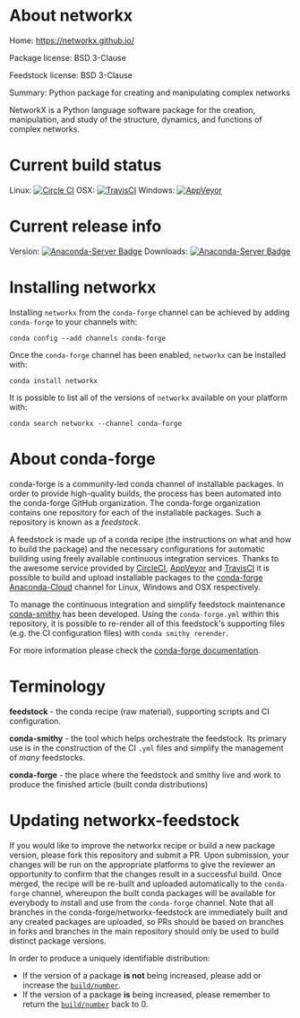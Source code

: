 About networkx
==============

Home: https://networkx.github.io/

Package license: BSD 3-Clause

Feedstock license: BSD 3-Clause

Summary: Python package for creating and manipulating complex networks

NetworkX is a Python language software package for the creation,
manipulation, and study of the structure, dynamics, and functions of complex
networks.


Current build status
====================

Linux: [![Circle CI](https://circleci.com/gh/conda-forge/networkx-feedstock.svg?style=shield)](https://circleci.com/gh/conda-forge/networkx-feedstock)
OSX: [![TravisCI](https://travis-ci.org/conda-forge/networkx-feedstock.svg?branch=master)](https://travis-ci.org/conda-forge/networkx-feedstock)
Windows: [![AppVeyor](https://ci.appveyor.com/api/projects/status/github/conda-forge/networkx-feedstock?svg=True)](https://ci.appveyor.com/project/conda-forge/networkx-feedstock/branch/master)

Current release info
====================
Version: [![Anaconda-Server Badge](https://anaconda.org/conda-forge/networkx/badges/version.svg)](https://anaconda.org/conda-forge/networkx)
Downloads: [![Anaconda-Server Badge](https://anaconda.org/conda-forge/networkx/badges/downloads.svg)](https://anaconda.org/conda-forge/networkx)

Installing networkx
===================

Installing `networkx` from the `conda-forge` channel can be achieved by adding `conda-forge` to your channels with:

```
conda config --add channels conda-forge
```

Once the `conda-forge` channel has been enabled, `networkx` can be installed with:

```
conda install networkx
```

It is possible to list all of the versions of `networkx` available on your platform with:

```
conda search networkx --channel conda-forge
```


About conda-forge
=================

conda-forge is a community-led conda channel of installable packages.
In order to provide high-quality builds, the process has been automated into the
conda-forge GitHub organization. The conda-forge organization contains one repository
for each of the installable packages. Such a repository is known as a *feedstock*.

A feedstock is made up of a conda recipe (the instructions on what and how to build
the package) and the necessary configurations for automatic building using freely
available continuous integration services. Thanks to the awesome service provided by
[CircleCI](https://circleci.com/), [AppVeyor](http://www.appveyor.com/)
and [TravisCI](https://travis-ci.org/) it is possible to build and upload installable
packages to the [conda-forge](https://anaconda.org/conda-forge)
[Anaconda-Cloud](http://docs.anaconda.org/) channel for Linux, Windows and OSX respectively.

To manage the continuous integration and simplify feedstock maintenance
[conda-smithy](http://github.com/conda-forge/conda-smithy) has been developed.
Using the ``conda-forge.yml`` within this repository, it is possible to re-render all of
this feedstock's supporting files (e.g. the CI configuration files) with ``conda smithy rerender``.

For more information please check the [conda-forge documentation](https://conda-forge.org/docs/).

Terminology
===========

**feedstock** - the conda recipe (raw material), supporting scripts and CI configuration.

**conda-smithy** - the tool which helps orchestrate the feedstock.
                   Its primary use is in the construction of the CI ``.yml`` files
                   and simplify the management of *many* feedstocks.

**conda-forge** - the place where the feedstock and smithy live and work to
                  produce the finished article (built conda distributions)


Updating networkx-feedstock
===========================

If you would like to improve the networkx recipe or build a new
package version, please fork this repository and submit a PR. Upon submission,
your changes will be run on the appropriate platforms to give the reviewer an
opportunity to confirm that the changes result in a successful build. Once
merged, the recipe will be re-built and uploaded automatically to the
`conda-forge` channel, whereupon the built conda packages will be available for
everybody to install and use from the `conda-forge` channel.
Note that all branches in the conda-forge/networkx-feedstock are
immediately built and any created packages are uploaded, so PRs should be based
on branches in forks and branches in the main repository should only be used to
build distinct package versions.

In order to produce a uniquely identifiable distribution:
 * If the version of a package **is not** being increased, please add or increase
   the [``build/number``](http://conda.pydata.org/docs/building/meta-yaml.html#build-number-and-string).
 * If the version of a package **is** being increased, please remember to return
   the [``build/number``](http://conda.pydata.org/docs/building/meta-yaml.html#build-number-and-string)
   back to 0.